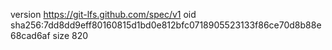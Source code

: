 version https://git-lfs.github.com/spec/v1
oid sha256:7dd8dd9eff80160815d1bd0e812bfc0718905523133f86ce70d8b88e68cad6af
size 820
